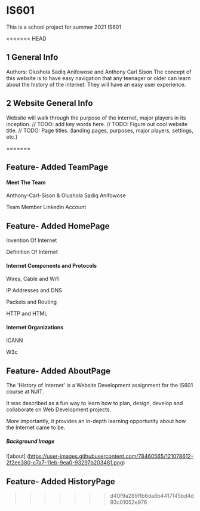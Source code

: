 # IS601
This is a school project for summer 2021 IS601


<<<<<<< HEAD
## 1 General Info
Authors: Olushola Sadiq Anifowose and Anthony Carl Sison
The concept of this website is to have easy navigation that any teenager or older can learn about the history of the internet.  They will have an easy user experience. 

## 2 Website General Info
Website will walk through the purpose of the internet, major players in its inception.
// TODO: add key words here.
// TODO: Figure out cool website title.
// TODO: Page titles. (landing pages, purposes, major players, settings, etc.)

=======
## Feature- Added TeamPage
#### Meet The Team
Anthony-Carl-Sison & Olushola Sadiq Anifowose

Team Member Linkedin Account


## Feature- Added HomePage
Invention Of Internet

Definition Of Internet

#### Internet Components and Protocols
Wires, Cable and Wifi

IP Addresses and DNS

Packets and Routing

HTTP and HTML

#### Internet Organizations
ICANN

W3c


## Feature- Added AboutPage
The 'History of Internet' is a Website Development assignment for the IS601 course at NJIT.

It was described as a fun way to learn how to plan, design, develop and collaborate on Web Development projects.

More importantly, it provides an in-depth learning opportunity about how the Internet came to be.

##### Background Image
![about] (https://user-images.githubusercontent.com/78460565/121078612-2f2ee380-c7a7-11eb-9ea0-93297b203481.png)



## Feature- Added HistoryPage
>>>>>>> d40f9a289ffb6da8b4417145bd4d93c01052e976
